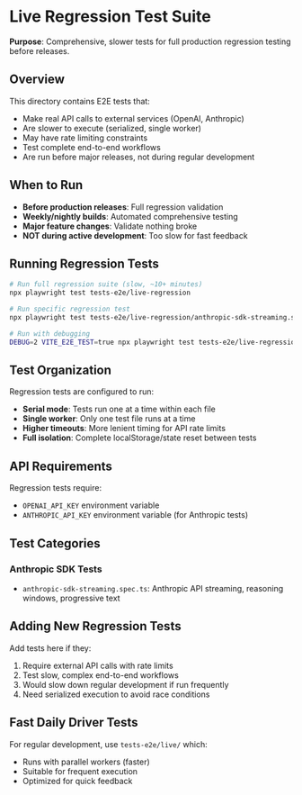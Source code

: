 # Live Regression Test Suite

**Purpose**: Comprehensive, slower tests for full production regression testing before releases.

## Overview

This directory contains E2E tests that:
- Make real API calls to external services (OpenAI, Anthropic)
- Are slower to execute (serialized, single worker)
- May have rate limiting constraints
- Test complete end-to-end workflows
- Are run before major releases, not during regular development

## When to Run

- **Before production releases**: Full regression validation
- **Weekly/nightly builds**: Automated comprehensive testing
- **Major feature changes**: Validate nothing broke
- **NOT during active development**: Too slow for fast feedback

## Running Regression Tests

```bash
# Run full regression suite (slow, ~10+ minutes)
npx playwright test tests-e2e/live-regression

# Run specific regression test
npx playwright test tests-e2e/live-regression/anthropic-sdk-streaming.spec.ts

# Run with debugging
DEBUG=2 VITE_E2E_TEST=true npx playwright test tests-e2e/live-regression --headed
```

## Test Organization

Regression tests are configured to run:
- **Serial mode**: Tests run one at a time within each file
- **Single worker**: Only one test file runs at a time
- **Higher timeouts**: More lenient timing for API rate limits
- **Full isolation**: Complete localStorage/state reset between tests

## API Requirements

Regression tests require:
- `OPENAI_API_KEY` environment variable
- `ANTHROPIC_API_KEY` environment variable (for Anthropic tests)

## Test Categories

### Anthropic SDK Tests
- `anthropic-sdk-streaming.spec.ts`: Anthropic API streaming, reasoning windows, progressive text

## Adding New Regression Tests

Add tests here if they:
1. Require external API calls with rate limits
2. Test slow, complex end-to-end workflows
3. Would slow down regular development if run frequently
4. Need serialized execution to avoid race conditions

## Fast Daily Driver Tests

For regular development, use `tests-e2e/live/` which:
- Runs with parallel workers (faster)
- Suitable for frequent execution
- Optimized for quick feedback
